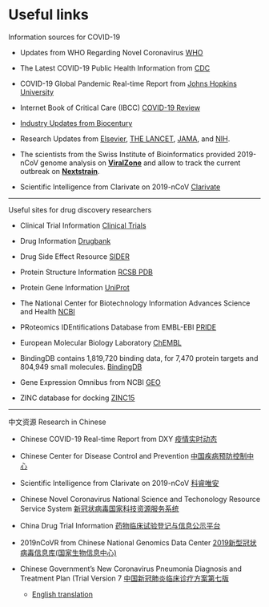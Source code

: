 # Useful links

Information sources for COVID-19 

 * Updates from WHO Regarding Novel Coronavirus [WHO](https://www.who.int/emergencies/diseases/novel-coronavirus-2019)
 
 * The Latest COVID-19 Public Health Information from [CDC](https://www.coronavirus.gov)

 * COVID-19 Global Pandemic Real-time Report from [Johns Hopkins University](https://gisanddata.maps.arcgis.com/apps/opsdashboard/index.html#/bda7594740fd40299423467b48e9ecf6)

 * Internet Book of Critical Care (IBCC) [COVID-19 Review](https://emcrit.org/ibcc/COVID19/)

 * [Industry Updates from Biocentury](https://www.biocentury.com/coronavirus)

 * Research Updates from [Elsevier](https://www.elsevier.com/connect/coronavirus-information-center), [THE LANCET](https://www.thelancet.com/coronavirus), [JAMA](https://jamanetwork.com/journals/jama/pages/coronavirus-alert), and [NIH](https://www.nih.gov/coronavirus).

 * The scientists from the Swiss Institute of Bioinformatics provided 2019-nCoV genome analysis on [**ViralZone**](https://viralzone.expasy.org/8996) and allow to track the current outbreak on [**Nextstrain**](https://nextstrain.org/ncov). 

 * Scientific Intelligence from Clarivate on 2019-nCoV [Clarivate](https://clarivate.com/coronavirus-resources/)


---

Useful sites for drug discovery researchers 

 * Clinical Trial Information [Clinical Trials](https://clinicaltrials.gov/)
 

 * Drug Information [Drugbank](https://www.drugbank.ca/)

 * Drug Side Effect Resource [SIDER](http://sideeffects.embl.de/)

 * Protein Structure Information [RCSB PDB](https://www.rcsb.org)

 * Protein Gene Information [UniProt](https://www.uniprot.org/) 
 
 * The National Center for Biotechnology Information Advances Science and Health [NCBI](https://ncbi.nlm.nih.gov/)

 * PRoteomics IDEntifications Database from EMBL-EBI [PRIDE](https://www.ebi.ac.uk/pride/)

 * European Molecular Biology Laboratory [ChEMBL](https://www.ebi.ac.uk/chembl/)

 * BindingDB contains 1,819,720 binding data, for 7,470 protein targets and 804,949 small molecules. [BindingDB](https://www.bindingdb.org/bind/index.jsp)

 * Gene Expression Omnibus from NCBI [GEO](https://www.ncbi.nlm.nih.gov/geo/)

 * ZINC database for docking [ZINC15](http://zinc15.docking.org/) 


---
中文资源 Research in Chinese

 * Chinese COVID-19 Real-time Report from DXY [疫情实时动态](https://ncov.dxy.cn/ncovh5/view/pneumonia?scene=2&clicktime=1579579384&enterid=1579579384&from=timeline&isappinstalled=0)

 * Chinese Center for Disease Control and Prevention [中国疾病预防控制中心](http://www.chinacdc.cn/)
 
 * Scientific Intelligence from Clarivate on 2019-nCoV
 [科睿唯安](http://clarivate.com.cn/coronavirus-resources/)
 
 * Chinese Novel Coronavirus National Science and Techonology Resource Service System [新冠状病毒国家科技资源服务系统](http://nmdc.cn/nCov/en)
 
 * China Drug Trial Information [药物临床试验登记与信息公示平台](http://www.chinadrugtrials.org.cn/)

 * 2019nCoVR from Chinese National Genomics Data Center [2019新型冠状病毒信息库(国家生物信息中心)](https://bigd.big.ac.cn/ncov)
 
 * Chinese Government’s New Coronavirus Pneumonia Diagnosis and Treatment Plan (Trial Version 7 [中国新冠肺炎临床诊疗方案第七版](https://ghddiai.oss-cn-zhangjiakou.aliyuncs.com/file/Chinese_COVID19_diagnosis_and_treatment_plan_v7.pdf)
    * [English translation](https://www.chinalawtranslate.com/en/coronavirus-treatment-plan-7/)
